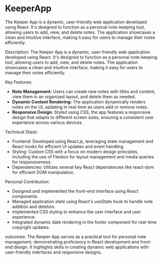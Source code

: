 # KeeperApp
The Keeper App is a dynamic, user-friendly web application developed using React. It's designed to function as a personal note-keeping tool, allowing users to add, view, and delete notes. The application showcases a clean and intuitive interface, making it easy for users to manage their notes efficiently.
<p>Description:
The Keeper App is a dynamic, user-friendly web application developed using React. It's designed to function as a personal note-keeping tool, allowing users to add, view, and delete notes. The application showcases a clean and intuitive interface, making it easy for users to manage their notes efficiently.</p>

<p>Key Features:</p>


<ul>
  <li><strong>Note Management:</strong> Users can create new notes with titles and content, view them in an organized layout, and delete them as needed.
</li>
  <li><strong>Dynamic Content Rendering:</strong> The application dynamically renders notes on the UI, updating in real-time as users add or remove notes.
</li>
  <li><strong>Responsive Design:</strong> Styled using CSS, the app features a responsive design that adapts to different screen sizes, ensuring a consistent user experience across various devices.
</li>
</ul>

<p>Technical Stack:</p>

<ul>
  <li>Frontend: Developed using React.js, leveraging state management and React hooks for efficient UI updates and event handling.
</li>
  <li>Styling: Custom CSS with a focus on modern design principles, including the use of Flexbox for layout management and media queries for responsiveness.
</li>
  <li>Dependencies: Utilizes several key React dependencies like react-dom for efficient DOM manipulation.
</li>
</ul>

<p>Personal Contribution:</p>

<ul>
  <li>Designed and implemented the front-end interface using React components.
</li>
  <li>Managed application state using React's useState hook to handle note addition and deletion.
</li>
  <li>Implemented CSS styling to enhance the user interface and user experience.
</li>
  <li>Integrated dynamic date rendering in the footer component for real-time copyright updates.
</li>
</ul>

<p>outcomes:
The Keeper App serves as a practical tool for personal note management, demonstrating proficiency in React development and front-end design. It highlights skills in creating dynamic web applications with user-friendly interfaces and responsive designs.

</p>




